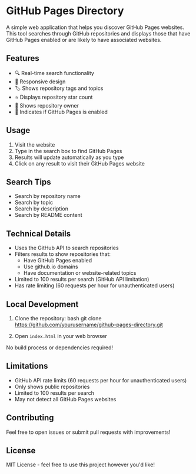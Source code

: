 # GitHub Pages Directory

A simple web application that helps you discover GitHub Pages websites. This tool searches through GitHub repositories and displays those that have GitHub Pages enabled or are likely to have associated websites.

## Features

- 🔍 Real-time search functionality
- 📱 Responsive design
- 🏷️ Shows repository tags and topics
- ⭐ Displays repository star count
- 👤 Shows repository owner
- 📄 Indicates if GitHub Pages is enabled

## Usage

1. Visit the website
2. Type in the search box to find GitHub Pages
3. Results will update automatically as you type
4. Click on any result to visit their GitHub Pages website

## Search Tips

- Search by repository name
- Search by topic
- Search by description
- Search by README content

## Technical Details

- Uses the GitHub API to search repositories
- Filters results to show repositories that:
  - Have GitHub Pages enabled
  - Use github.io domains
  - Have documentation or website-related topics
- Limited to 100 results per search (GitHub API limitation)
- Has rate limiting (60 requests per hour for unauthenticated users)

## Local Development

1. Clone the repository: 
bash
git clone https://github.com/yourusername/github-pages-directory.git


2. Open `index.html` in your web browser

No build process or dependencies required!

## Limitations

- GitHub API rate limits (60 requests per hour for unauthenticated users)
- Only shows public repositories
- Limited to 100 results per search
- May not detect all GitHub Pages websites

## Contributing

Feel free to open issues or submit pull requests with improvements!

## License

MIT License - feel free to use this project however you'd like!